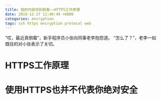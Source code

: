 ```yaml
---
title: 我的内容你别偷看——HTTPS工作原理
date: 2019-12-27 11:40:49 +0800
categories: encryption
tags: ssh https encryption protocol web
---
```


“哎，最近真倒霉”，新手程序员小张向同事老李抱怨道。
“怎么了？”，老李一如既往的对小张表示了关切。

# HTTPS工作原理


# 使用HTTPS也并不代表你绝对安全
